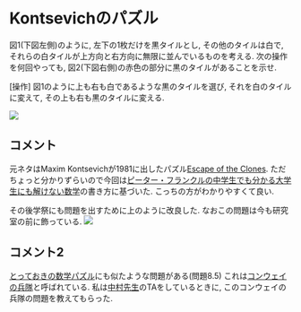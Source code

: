 # Kontsevichのパズル

図1(下図左側)のように, 左下の1枚だけを黒タイルとし, その他のタイルは白で, それらの白タイルが上方向と右方向に無限に並んでいるものを考える.
次の操作を何回やっても, 図2(下図右側)の赤色の部分に黒のタイルがあることを示せ. 

[操作] 
図1のように上も右も白であるような黒のタイルを選び, それを白のタイルに変えて, その上も右も黒のタイルに変える.

![](https://masataka123.github.io/blog3/picture/kont.jpg)



## コメント
元ネタはMaxim Kontsevichが1981に出したパズル[Escape of the Clones](https://www.cut-the-knot.org/Curriculum/Games/CloneEscape.shtml).
ただちょっと分かりずらいので今回は[ピーター・フランクルの中学生でも分かる大学生にも解けない数学](https://www.amazon.co.jp/ピーター・フランクルの中学生でも分かる大学生にも解けない数学問題集%E3%80%881〉-ピーター-フランクル/dp/4535782628)の書き方に基づいた. こっちの方がわかりやすくて良い. 

その後学祭にも問題を出すために上のように改良した. なおこの問題は今も研究室の前に飾っている. 
![](https://masataka123.github.io/blog3/sub6/picture_room_2/IMG_8577.jpeg)

## コメント2
[とっておきの数学パズル](https://www.amazon.co.jp/とっておきの数学パズル-ピーター-ウィンクラー/dp/4535786399)にも似たような問題がある(問題8.5) これは[コンウェイの兵隊](https://ja.wikipedia.org/wiki/コンウェイの兵隊)と呼ばれている. 
私は[中村先生](https://sites.google.com/site/ynakamuraagmath/home)のTAをしているときに, このコンウェイの兵隊の問題を教えてもらった.